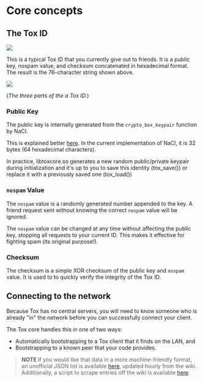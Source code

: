 # Core concepts
## The Tox ID

![](https://raw.githubusercontent.com/ToxClient/wiki/master/_static/public_key.png)

This is a typical Tox ID that you currently give out to friends. It is a public key, nospam value, and checksum concatenated in hexadecimal format. The result is the 76-character string shown above.

![](https://raw.githubusercontent.com/ToxClient/wiki/master/_static/public_key_bd.png)

(*The three parts of the a Tox ID.*)

### Public Key

The public key is internally generated from the `crypto_box_keypair` function by NaCl.

This is explained better [here](http://nacl.cr.yp.to/box.html). In the current implementation of NaCl, it is 32 bytes (64 hexadecimal characters).

In practice, libtoxcore.so generates a new random public/private keypair during initialization and it's up to you to save this identity (tox\_save()) or replace it with a previously saved one (tox\_load())

### `nospam` Value

The `nospam` value is a randomly generated number appended to the key. A friend request sent without knowing the correct `nospam` value will be ignored.

The `nospam` value can be changed at any time without affecting the public key, stopping all requests to your current ID. This makes it effective for fighting spam (its original purpose!).

### Checksum

The checksum is a simple XOR checksum of the public key and `nospam` value. It is used to to quickly verify the integrity of the Tox ID.

## Connecting to the network
Because Tox has no central servers, you will need to know someone who is already "in" the network before you can successfully connect your client.

The Tox core handles this in one of two ways:

-   Automatically bootstrapping to a Tox client that it finds on the LAN, and
-   Bootstrapping to a known peer that your code provides.

> **NOTE** 
> If you would like that data in a more machine-friendly format, an
> unofficial JSON list is available
> [here](https://dist-build.tox.im/Nodefile.json), updated hourly from
> the wiki. Additionally, a script to scrape entries off the wiki is
> available [here](https://github.com/Jman012/Tox-DHTservers-Updater).
